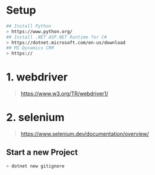 # Setup
```bash
## Install Python
> https://www.python.org/
## Install .NET ASP.NET Runtime for C#
> https://dotnet.microsoft.com/en-us/download
## MS Dynamics CRM
> https://
```

# 1. webdriver
> https://www.w3.org/TR/webdriver1/

# 2. selenium
> https://www.selenium.dev/documentation/overview/

## Start a new Project
```bash
> dotnet new gitignore
```
